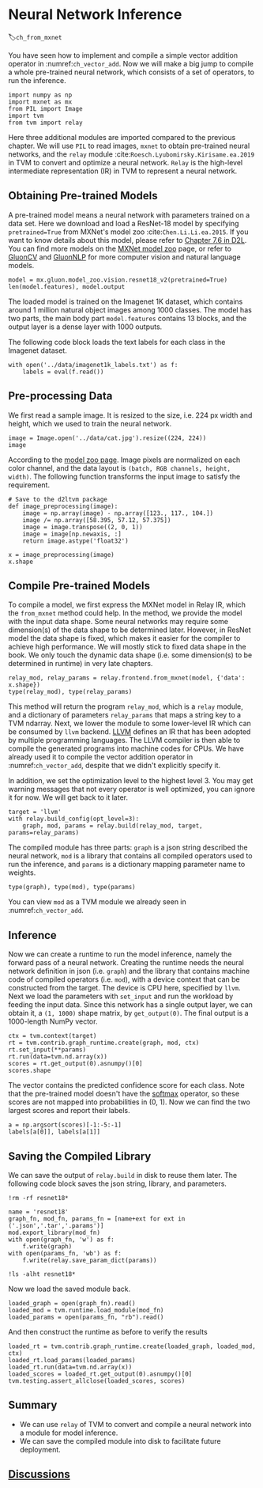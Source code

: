 # Neural Network Inference
:label:`ch_from_mxnet`

You have seen how to implement and compile a simple vector addition operator in :numref:`ch_vector_add`. Now we will make a big jump to compile a whole pre-trained neural network, which consists of a set of operators, to run the inference.

```{.python .input  n=1}
import numpy as np
import mxnet as mx
from PIL import Image
import tvm
from tvm import relay
```

Here three additional modules are imported compared to the previous chapter. We will use `PIL` to read images, `mxnet` to obtain pre-trained neural networks, and the `relay` module :cite:`Roesch.Lyubomirsky.Kirisame.ea.2019` in TVM to convert and optimize a neural network.
`Relay` is the high-level intermediate representation (IR) in TVM to represent a neural network.

## Obtaining Pre-trained Models

A pre-trained model means a neural network with parameters trained on a data set. Here we download and load a ResNet-18 model by specifying `pretrained=True` from MXNet's model zoo :cite:`Chen.Li.Li.ea.2015`. If you want to know details about this model, please refer to [Chapter 7.6 in D2L](http://d2l.ai/chapter_convolutional-modern/resnet.html). You can find more models on the [MXNet model zoo](https://mxnet.apache.org/api/python/docs/api/gluon/model_zoo/index.html) page, or refer to [GluonCV](https://gluon-cv.mxnet.io/model_zoo/index.html) and [GluonNLP](http://gluon-nlp.mxnet.io/model_zoo/index.html) for more computer vision and natural language models.

```{.python .input  n=2}
model = mx.gluon.model_zoo.vision.resnet18_v2(pretrained=True)
len(model.features), model.output
```

The loaded model is trained on the Imagenet 1K dataset, which contains around 1 million natural object images among 1000 classes. The model has two parts, the main body part `model.features` contains 13 blocks, and the output layer is a dense layer with 1000 outputs.

The following code block loads the text labels for each class in the Imagenet dataset.

```{.python .input  n=3}
with open('../data/imagenet1k_labels.txt') as f:
    labels = eval(f.read())
```

## Pre-processing Data

We first read a sample image. It is resized to the size, i.e. 224 px width and height, which we used to train the neural network.

```{.python .input  n=4}
image = Image.open('../data/cat.jpg').resize((224, 224))
image
```

According to the [model zoo page](https://mxnet.apache.org/api/python/docs/api/gluon/model_zoo/index.html). Image pixels are normalized on each color channel, and the data layout is `(batch, RGB channels, height, width)`. The following function transforms the input image to satisfy the requirement.

```{.python .input  n=5}
# Save to the d2ltvm package
def image_preprocessing(image):
    image = np.array(image) - np.array([123., 117., 104.])
    image /= np.array([58.395, 57.12, 57.375])
    image = image.transpose((2, 0, 1))
    image = image[np.newaxis, :]
    return image.astype('float32')

x = image_preprocessing(image)
x.shape
```

## Compile Pre-trained Models

To compile a model, we first express the MXNet model in Relay IR, which the `from_mxnet` method could help.
In the method, we provide the model with the input data shape. Some neural networks may require some dimension(s) of the data shape to be determined later.
However, in ResNet model the data shape is fixed, which makes it easier for the compiler to achieve high performance.
We will mostly stick to fixed data shape in the book. We only touch the dynamic data shape (i.e. some dimension(s) to be determined in runtime) in very late chapters.

```{.python .input  n=6}
relay_mod, relay_params = relay.frontend.from_mxnet(model, {'data': x.shape})
type(relay_mod), type(relay_params)
```

This method will return the program `relay_mod`, which is a `relay` module, and a dictionary of parameters `relay_params` that maps a string key to a TVM ndarray. Next, we lower the module to some lower-level IR which can be consumed by `llvm` backend. [LLVM](https://en.wikipedia.org/wiki/LLVM) defines an IR that has been adopted by multiple programming languages. The LLVM compiler is then able to compile the generated programs into machine codes for CPUs. We have already used it to compile the vector addition operator in :numref:`ch_vector_add`, despite that we didn't explicitly specify it.

In addition, we set the optimization level to the highest level 3. You may get warning messages that not every operator is well optimized, you can ignore it for now. We will get back to it later.

```{.python .input  n=7}
target = 'llvm'
with relay.build_config(opt_level=3):
    graph, mod, params = relay.build(relay_mod, target, params=relay_params)
```

The compiled module has three parts: `graph` is a json string described the neural network, `mod` is a library that contains all compiled operators used to run the inference, and `params` is a dictionary mapping parameter name to weights.

```{.python .input  n=8}
type(graph), type(mod), type(params)
```

You can view `mod` as a TVM module we already seen in :numref:`ch_vector_add`.

## Inference

Now we can create a runtime to run the model inference, namely the forward pass of a neural network. Creating the runtime needs the neural network definition in json (i.e. `graph`) and the library that contains machine code of compiled operators (i.e. `mod`), with a device context that can be constructed from the target. The device is CPU here, specified by `llvm`. Next we load the parameters with `set_input` and run the workload by feeding the input data. Since this network has a single output layer, we can obtain it, a `(1, 1000)` shape matrix, by `get_output(0)`. The final output is a 1000-length NumPy vector.

```{.python .input  n=9}
ctx = tvm.context(target)
rt = tvm.contrib.graph_runtime.create(graph, mod, ctx)
rt.set_input(**params)
rt.run(data=tvm.nd.array(x))
scores = rt.get_output(0).asnumpy()[0]
scores.shape
```

The vector contains the predicted confidence score for each class. Note that the pre-trained model doesn't have the [softmax](https://en.wikipedia.org/wiki/Softmax_function) operator, so these scores are not mapped into probabilities in (0, 1). Now we can find the two largest scores and report their labels.

```{.python .input  n=10}
a = np.argsort(scores)[-1:-5:-1]
labels[a[0]], labels[a[1]]
```

## Saving the Compiled Library

We can save the output of `relay.build` in disk to reuse them later. The following code block saves the json string, library, and parameters.

```{.python .input  n=11}
!rm -rf resnet18*

name = 'resnet18'
graph_fn, mod_fn, params_fn = [name+ext for ext in ('.json','.tar','.params')]
mod.export_library(mod_fn)
with open(graph_fn, 'w') as f:
    f.write(graph)
with open(params_fn, 'wb') as f:
    f.write(relay.save_param_dict(params))

!ls -alht resnet18*
```

Now we load the saved module back.

```{.python .input  n=12}
loaded_graph = open(graph_fn).read()
loaded_mod = tvm.runtime.load_module(mod_fn)
loaded_params = open(params_fn, "rb").read()
```

And then construct the runtime as before to verify the results

```{.python .input  n=13}
loaded_rt = tvm.contrib.graph_runtime.create(loaded_graph, loaded_mod, ctx)
loaded_rt.load_params(loaded_params)
loaded_rt.run(data=tvm.nd.array(x))
loaded_scores = loaded_rt.get_output(0).asnumpy()[0]
tvm.testing.assert_allclose(loaded_scores, scores)
```

## Summary

- We can use `relay` of TVM to convert and compile a neural network into a module for model inference.
- We can save the compiled module into disk to facilitate future deployment.

## [Discussions](https://discuss.tvm.ai/t/getting-started-neural-network-inference/4708)

```{.python .input}

```
